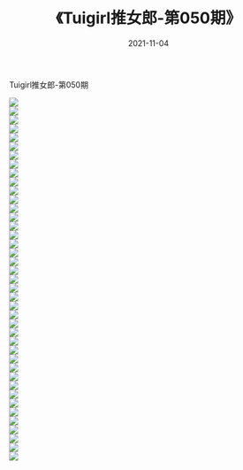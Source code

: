 ﻿---
layout: post
title:  《Tuigirl推女郎-第050期》
date:   2021-11-04
img: http://imgx.orgx.ga/漏D/网络美图/2021/Tuigirl推女郎-第050期/000.jpg
categories: [美女, 清纯, 唯美]
---

Tuigirl推女郎-第050期

  ![](http://imgx.orgx.ga/漏D/网络美图/2021/Tuigirl推女郎-第050期/001.jpg) <br> ![](http://imgx.orgx.ga/漏D/网络美图/2021/Tuigirl推女郎-第050期/002.jpg) <br> ![](http://imgx.orgx.ga/漏D/网络美图/2021/Tuigirl推女郎-第050期/003.jpg) <br> ![](http://imgx.orgx.ga/漏D/网络美图/2021/Tuigirl推女郎-第050期/004.jpg) <br> ![](http://imgx.orgx.ga/漏D/网络美图/2021/Tuigirl推女郎-第050期/005.jpg) <br> ![](http://imgx.orgx.ga/漏D/网络美图/2021/Tuigirl推女郎-第050期/006.jpg) <br> ![](http://imgx.orgx.ga/漏D/网络美图/2021/Tuigirl推女郎-第050期/007.jpg) <br> ![](http://imgx.orgx.ga/漏D/网络美图/2021/Tuigirl推女郎-第050期/008.jpg) <br> ![](http://imgx.orgx.ga/漏D/网络美图/2021/Tuigirl推女郎-第050期/009.jpg) <br> ![](http://imgx.orgx.ga/漏D/网络美图/2021/Tuigirl推女郎-第050期/010.jpg) <br> ![](http://imgx.orgx.ga/漏D/网络美图/2021/Tuigirl推女郎-第050期/011.jpg) <br> ![](http://imgx.orgx.ga/漏D/网络美图/2021/Tuigirl推女郎-第050期/012.jpg) <br> ![](http://imgx.orgx.ga/漏D/网络美图/2021/Tuigirl推女郎-第050期/013.jpg) <br> ![](http://imgx.orgx.ga/漏D/网络美图/2021/Tuigirl推女郎-第050期/014.jpg) <br> ![](http://imgx.orgx.ga/漏D/网络美图/2021/Tuigirl推女郎-第050期/015.jpg) <br> ![](http://imgx.orgx.ga/漏D/网络美图/2021/Tuigirl推女郎-第050期/016.jpg) <br> ![](http://imgx.orgx.ga/漏D/网络美图/2021/Tuigirl推女郎-第050期/017.jpg) <br> ![](http://imgx.orgx.ga/漏D/网络美图/2021/Tuigirl推女郎-第050期/018.jpg) <br> ![](http://imgx.orgx.ga/漏D/网络美图/2021/Tuigirl推女郎-第050期/019.jpg) <br> ![](http://imgx.orgx.ga/漏D/网络美图/2021/Tuigirl推女郎-第050期/020.jpg) <br> ![](http://imgx.orgx.ga/漏D/网络美图/2021/Tuigirl推女郎-第050期/021.jpg) <br> ![](http://imgx.orgx.ga/漏D/网络美图/2021/Tuigirl推女郎-第050期/022.jpg) <br> ![](http://imgx.orgx.ga/漏D/网络美图/2021/Tuigirl推女郎-第050期/023.jpg) <br> ![](http://imgx.orgx.ga/漏D/网络美图/2021/Tuigirl推女郎-第050期/024.jpg) <br> ![](http://imgx.orgx.ga/漏D/网络美图/2021/Tuigirl推女郎-第050期/025.jpg) <br> ![](http://imgx.orgx.ga/漏D/网络美图/2021/Tuigirl推女郎-第050期/026.jpg) <br> ![](http://imgx.orgx.ga/漏D/网络美图/2021/Tuigirl推女郎-第050期/027.jpg) <br> ![](http://imgx.orgx.ga/漏D/网络美图/2021/Tuigirl推女郎-第050期/028.jpg) <br> ![](http://imgx.orgx.ga/漏D/网络美图/2021/Tuigirl推女郎-第050期/029.jpg) <br> ![](http://imgx.orgx.ga/漏D/网络美图/2021/Tuigirl推女郎-第050期/030.jpg) <br> ![](http://imgx.orgx.ga/漏D/网络美图/2021/Tuigirl推女郎-第050期/031.jpg) <br> ![](http://imgx.orgx.ga/漏D/网络美图/2021/Tuigirl推女郎-第050期/032.jpg) <br> ![](http://imgx.orgx.ga/漏D/网络美图/2021/Tuigirl推女郎-第050期/033.jpg) <br> ![](http://imgx.orgx.ga/漏D/网络美图/2021/Tuigirl推女郎-第050期/034.jpg) <br> ![](http://imgx.orgx.ga/漏D/网络美图/2021/Tuigirl推女郎-第050期/035.jpg) <br> ![](http://imgx.orgx.ga/漏D/网络美图/2021/Tuigirl推女郎-第050期/036.jpg) <br> ![](http://imgx.orgx.ga/漏D/网络美图/2021/Tuigirl推女郎-第050期/037.jpg) <br> ![](http://imgx.orgx.ga/漏D/网络美图/2021/Tuigirl推女郎-第050期/038.jpg) <br> ![](http://imgx.orgx.ga/漏D/网络美图/2021/Tuigirl推女郎-第050期/039.jpg) <br> ![](http://imgx.orgx.ga/漏D/网络美图/2021/Tuigirl推女郎-第050期/040.jpg) <br> ![](http://imgx.orgx.ga/漏D/网络美图/2021/Tuigirl推女郎-第050期/041.jpg) <br>